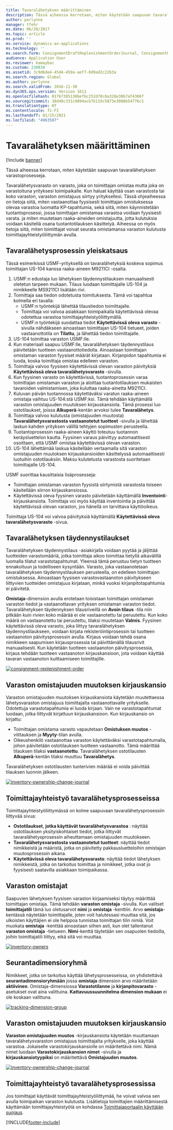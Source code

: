```yaml
---
title: Tavaralähetyksen määrittäminen
description: Tässä aiheessa kerrotaan, miten käytetään saapuvan tavaralähetyksen varastoprosesseja.
author: perlynne
manager: tfehr
ms.date: 06/20/2017
ms.topic: article
ms.prod: ''
ms.service: dynamics-ax-applications
ms.technology: ''
ms.search.form: ConsignmentDraftReplenishmentOrderJournal, ConsignmentProductReceiptLines, ConsignmentReplenishmentOrder, ConsignmentVendorPortalOnHand, InventJournalOwnershipChange, InventOnHandItemListPage, PurchTable, PurchTablePart, PurchVendorPortalConfirmedOrders, DirPartyTable, EcoResTrackingDimensionGroup, InventJournalName, InventOwner, InventTableInventoryDimensionGroups, VendTable
audience: Application User
ms.reviewer: kamaybac
ms.custom: 220834
ms.assetid: 3c9d6de4-45d4-459a-aef7-0d9ad2c22b3a
ms.search.region: Global
ms.author: perlynne
ms.search.validFrom: 2016-11-30
ms.dyn365.ops.version: Version 1611
ms.openlocfilehash: 01767385130bef6c252d78c8a328e30b7af4306f
ms.sourcegitcommit: 38d40c331c8894acb7b119c5073e3088b54776c1
ms.translationtype: HT
ms.contentlocale: fi-FI
ms.lasthandoff: 01/15/2021
ms.locfileid: "4963507"
---
```

# <a name="set-up-consignment"></a>Tavaralähetyksen määrittäminen

[!include [banner](../includes/banner.md)]

Tässä aiheessa kerrotaan, miten käytetään saapuvan tavaralähetyksen varastoprosesseja.

Tavaralähetysvarasto on varasto, joka on toimittajan omistaa mutta joka on varastoituna yrityksesi toimipaikalle. Kun haluat käyttää osan varastosta tai koko varaston, varaston omistajuus siirtyy yrityksellesi. Tässä ohjeaiheessa on tietoja siitä, miten vastaanottaa fyysisesti toimittajan omistuksessa olevaa varastoa luomatta KP-tapahtumia, sekä siitä, miten käynnistetään tuotantoprosessi, jossa toimittajan omistamaa varastoa voidaan fyysisesti varata. ja miten muutetaan raaka-aineiden omistajuutta, jotta kulutuksia voidaan käsitellä osana tuotantotilauksen käsittelyä. Aiheessa on myös tietoja siitä, miten toimittajat voivat seurata omistamansa varaston kulutusta toimittajayhteistyöliittymän avulla. 

## <a name="overview-of-the-consignment-process"></a>Tavaralähetysprosessin yleiskatsaus
Tässä esimerkissä USMF-yrityksellä on tavaralähetyksiä koskeva sopimus toimittajan US-104 kanssa raaka-aineen M9211CI -osalta.

1.  USMF:n edustaja luo lähetyksen täydennystilauksen manuaalisesti oletetun tarpeen mukaan. Tilaus luodaan toimittajalle US-104 ja nimikkeelle MS9211CI lisätään rivi.
2.  Toimittaja saa tiedon odotetusta toimituksesta. Tämä voi tapahtua kolmella eri tavalla:
    -   USMF:n työntekijä lähettää tilaustiedon toimittajalle.
    -   Toimittaja voi valvoa asiakkaan toimipaikalla käytettävissä olevaa odotettua varastoa toimittajayhteistyöliittymällä.
    -   USMF:n työntekijä suodattaa tiedot **Käytettävissä oleva varasto** -sivulla nähdäkseen ainoastaan toimittajan US-104 tietueet, joiden vastaanottotila on **Tilattu**, ja lähettää tiedon toimittajalle.
3.  US-104 toimittaa varaston USMF:lle.
4.  Kun materiaali saapuu USMF:lle, tavaralähetyksen täydennystilaus päivitetään tuotteen vastaanottotiedolla. Ainoastaan toimittajan omistaman varaston fyysiset määrät kirjataan. Kirjanpidon tapahtumia ei luoda, koska toimittaja omistaa edelleen varaston.
5.  Toimittaja valvoo fyysisen käytettävissä olevan varaston päivityksiä **Käytettävissä oleva tavaralähetysvarasto** -sivulla.
6.  Kun fyysinen varasto on käytettävissä, tuotantoprosessin varaa toimittajan omistaman varaston ja aloittaa tuotantotilauksen mukaisten tavaroiden valmistamisen, joka kuluttaa raaka-ainetta M9211CI.
7.  Kuluvan päivän tuotannossa käytettäväksi varatun raaka-aineen omistaja vaihtuu US-104:stä USMF:ksi. Tämä tehdään käyttämällä varaston omistajuuden muutoksen kirjauskansiota. Tämä prosessi luo ostotilaukset, joissa **Alkuperä**-kentän arvoksi tulee **Tavaralähetys**.
8.  Toimittaja valvoo kulutusta (omistajuuden muutosta) **Tavaralähetysvarastosta vastaanotetut tuotteet** -sivulla ja lähettää laskun kahden yrityksen välillä tehtyjen sopimusten perusteella.
9.  Tuotantoprosessin raaka-aineen käyttö toteutuu tuotannon keräysluettelon kautta. Fyysinen varaus päivittyy automaattisesti osoittaen, että USMF omistaa käytettävissä olevan varaston.
10. US-104 lähettämää laskua käsitellään vertaamalla sitä varaston omistajuuden muutoksen kirjauskansioiden käsittelyssä automaattisesti luotuihin ostotilauksiin. Maksu kulutetusta varastosta suoritetaan toimittajalle US-104.

USMF suorittaa kausittaisia lisäprosesseja:

-   Toimittajan omistaman varaston fyysistä siirtymistä varastosta toiseen käsitellään siirron kirjauskansiossa.
-   Käytettävissä oleva fyysinen varasto päivitetään käyttämällä **Inventointi**-kirjauskansiota. Toimittaja voi myös käyttää inventointia ja päivittää käytettävissä olevan varaston, jos hänellä on tarvittava käyttöoikeus.

Toimittaja US-104 voi valvoa päivityksiä käyttämällä **Käytettävissä oleva tavaralähetysvarasto** -sivua.

## <a name="consignment-replenishment-orders"></a>Tavaralähetyksen täydennystilaukset
Tavaralähetyksen täydennystilaus -asiakirjalla voidaan pyytää ja jäljittää tuotteiden varastomääriä, jotka toimittaja aikoo toimittaa tietyllä aikavälillä luomalla tilatut varastotapahtumat. Yleensä tämä perustuu tietyn tuotteen ennakoituun ja todelliseen kysyntään. Varasto, joka vastaanotetaan tavaralähetyksen täydennystilauksen perusteella, on edelleen toimittajan omistuksessa. Ainoastaan fyysisen varastovastaanoton päivitykseen liittyvien tuotteiden omistajuus kirjataan, minkä vuoksi kirjanpitotapahtumia ei päivitetä. 

**Omistaja**-dimension avulla erotetaan toisistaan toimittajan omistaman varaston tiedot ja vastaanottavan yrityksen omistaman varaston tiedot. Tavaralähetyksen täydennyksen tilausriveillä on **Avoin tilaus** -tila niin pitkään kuin rivien koko määrää ei ole vastaanotettu tai peruutettu. Kun koko määrä on vastaanotettu tai peruutettu, tilaksi muutetaan **Valmis**. Fyysinen käytettävissä oleva varasto, joka liittyy tavaralähetyksen täydennystilaukseen, voidaan kirjata rekisteröintiprosessin tai tuotteen vastaanoton päivitysprosessin avulla. Kirjaus voidaan tehdä osana nimikkeen saapumisen kirjausprosessia tai päivittämällä tilausrivit manuaalisesti. Kun käytetään tuotteen vastaanoton päivitysprosessia, kirjaus tehdään tuotteen vastaanoton kirjauskansioon, jota voidaan käyttää tavaran vastaanoton kuittaamiseen toimittajille.

[![consignment-replenishment-order](./media/consignment-replenishment-order.png)](./media/consignment-replenishment-order.png)

## <a name="inventory-ownership-change-journal"></a>Varaston omistajuuden muutoksen kirjauskansio
Varaston omistajuuden muutoksen kirjauskansiota käytetään muutettaessa lähetysvaraston omistajuus toimittajalta vastaanottavalle yritykselle. Odotettuja varastotapahtumia ei luoda kirjaan. Vain ne varastotapahtumat luodaan, jotka liittyvät kirjattuun kirjauskansioon. Kun kirjauskansio on kirjattu:

-   Toimittajan omistama varasto vapautetaan **Omistuksen muutos** -viittauksen ja **Myyty**-tilan avulla.
-   Oikeushenkilö vastaanottaa varaston käytettäväksi varastotapahtumalla, johon päivitetään ostotilauksen tuotteen vastaanotto. Tämä määrittää tilauksen tilaksi **vastaanotettu**. Tavaralähetyksen ostotilausten **Alkuperä**-kentän tilaksi muuttuu **Tavaralähetys**.

Tavaralähetyksen ostotilausten tuoterivien määrää ei voida päivittää tilauksen luonnin jälkeen.

[![inventory-ownership-change-journal](./media/inventory-ownership-change-journal.png)](./media/inventory-ownership-change-journal.png)

## <a name="vendor-collaboration-in-consignment-processes"></a>Toimittajayhteistyö tavaralähetysprosesseissa
Toimittajayhteistyöliittymässä on kolme saapuvaan tavaralähetysprosessiin liittyvää sivua:

-   **Ostotilaukset**, **jotka käyttävät tavaralähetysvarastoa** : näyttää ostotilauksen yksityiskohtaiset tiedot, jotka liittyvät tavaralähetysprosessin aiheuttamaan omistajuuden muutokseen.
-   **Tavaralähetysvarastosta vastaanotetut tuotteet**: näyttää tiedot nimikkeistä ja määristä, jotka on päivitetty pakkausluetteloihin omistajan muutosprosessin aikana.
-   **Käytettävissä oleva tavaralähetysvarasto**: näyttää tiedot lähetyksen nimikkeistä, jotka on tarkoitus toimittaa ja nimikkeet, jotka ovat jo fyysisesti saatavilla asiakkaan toimipaikassa.

## <a name="inventory-owners"></a>Varaston omistajat
Saapuvien lähetyksen fyysisen varaston kirjaamiseksi täytyy määrittää toimittajan omistaja. Tämä tehdään **varaston omistaja** -sivulla. Kun valitset **toimittajatili** tämä luo oletusarvot **nimi** ja **omistaja** -kenttiin. Arvo **omistaja**-kentässä näytetään toimittajalle, joten voit halutessasi muuttaa sitä, jos ulkoisten käyttäjien ei ole helppoa tunnistaa toimittajan tilin nimiä. Voit muokata **omistaja** -kenttää ainoastaan siihen asti, kun olet tallentanut **varaston omistaja** -tietueen. **Nimi**-kenttä täytetään sen osapuolen tiedoilla, joihin toimittajatili liittyy, eikä sitä voi muuttaa.

[![inventory-owners](./media/inventory-owners.png)](./media/inventory-owners.png)

## <a name="tracking-dimension-group"></a>Seurantadimensioryhmä
Nimikkeet, jotka on tarkoitus käyttää lähetysprosesseissa, on yhdistettävä **seurantadimensioryhmään** jossa **omistaja** dimension arvo määritetään **aktiivinen**. Omistaja-dimensiossa **Varastotilanne** ja **kirjanpitovarasto** -asetukset ovat aina valittuina. **Kattavuussuunnitelma dimension mukaan** ei ole koskaan valittuna.

[![tracking-dimension-group](./media/tracking-dimension-group.png)](./media/tracking-dimension-group.png)

## <a name="inventory-ownership-change-journal"></a>Varaston omistajuuden muutoksen kirjauskansio
**Varaston omistajuuden muutos** -kirjauskansiota käytetään muuttamaan tavaralähetysvaraston omistajuus toimittajalta yritykselle, joka käyttää varastoa. Jokaiselle varastokirjauskansiolle on määritettävä nimi. Nämä nimet luodaan **Varastokirjauskansion nimet** -sivulla ja **kirjauskansiotyypiksi** on määritettävä **Omistajuuden muutos**.

[![inventory-ownership-change-journal](./media/inventory-ownership-change-journal.png)](./media/inventory-ownership-change-journal.png)

## <a name="vendor-collaboration-in-consignment-processes"></a>Toimittajayhteistyö tavaralähetysprosessissa
Jos toimittajat käyttävät toimittajayhteistyöliittymää, he voivat valvoa sen avulla toimipaikan varaston kulutusta. Lisätietoja toimittajien määrittämisestä käyttämään toimittajayhteistyötä on kohdassa [Toimittajaportaalin käyttäjän suojaus](../procurement/configure-security-vendor-portal-users.md).







[!INCLUDE[footer-include](../../includes/footer-banner.md)]